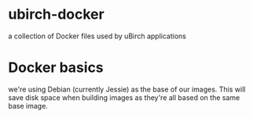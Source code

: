 # ubirch-docker
a collection of Docker files used by uBirch applications

# Docker basics
we're using Debian (currently Jessie) as the base of our images.
This will save disk space when building images as they're all based on the same base image.
